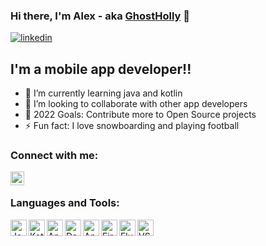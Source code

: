 ### Hi there, I'm Alex - aka [GhostHolly][linkedin] 👋 

[![linkedin](https://img.shields.io/website?label=linkedin.com&style=for-the-badge&url=https%3A%2F%2Flinkedin.com)](https://linkedin.com/in/alexandroskallay)


## I'm a mobile app developer!!

- 🌱 I’m currently learning java and kotlin
- 👯 I’m looking to collaborate with other app developers
- 🥅 2022 Goals: Contribute more to Open Source projects
- ⚡ Fun fact: I love snowboarding and playing football

### Connect with me:

[<img align="left" alt="AlexandrosKallay | LinkedIn" width="22px" src="https://cdn.jsdelivr.net/npm/simple-icons@v3/icons/linkedin.svg" />][linkedin]

<br />

### Languages and Tools:

<img align="left" alt="Java" width="26px" src="https://img.icons8.com/color/48/000000/java-coffee-cup-logo--v2.png" />
<img align="left" alt="Kotlin" width="26px" src="https://img.icons8.com/color/48/000000/kotlin.png" />
<img align="left" alt="AndroidStudio" width="26px" src="https://img.icons8.com/color/48/000000/android-studio--v3.png" />
<img align="left" alt="Dart Studio Code" width="26px" src="https://img.icons8.com/color/50/000000/dart.png" />
<img align="left" alt="Android" width="26px" src="https://img.icons8.com/color/48/000000/android-os.png" />
<img align="left" alt="Firebase" width="26px" src="https://img.icons8.com/color/48/000000/firebase.png" />
<img align="left" alt="Flutter" width="26px" src="https://img.icons8.com/color/48/000000/flutter.png" />
<img align="left" alt="VS" width="26px" src="https://img.icons8.com/color/48/000000/visual-studio-2019.png" />
<br />




[linkedin]: https://linkedin.com/in/alexandroskallay
